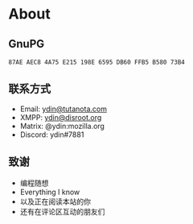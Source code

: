 # About

## GnuPG
`87AE AEC8 4A75 E215 198E 6595 DB60 FFB5 B580 73B4`

## 联系方式

* Email: ydin@tutanota.com
* XMPP: ydin@disroot.org
* Matrix: @ydin:mozilla.org
* Discord: ydin#7881

## 致谢

* 编程随想
* Everything I know
* 以及正在阅读本站的你
* 还有在评论区互动的朋友们

